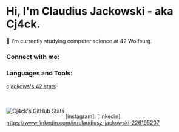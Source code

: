 # Hi, I'm Claudius Jackowski - aka Cj4ck.

🌱 I’m currently studying computer science at 42 Wolfsurg.

### Connect with me:

### Languages and Tools:

[cjackows's 42 stats](https://badge42.vercel.app/api/v2/cl4r9mqmj014009l6t5iuw1n6/stats?cursusId=21&coalitionId=151)

<br />
<br />

  <img align="left" alt="Cj4ck's GitHub Stats" src="https://github-readme-stats.vercel.app/api?username=cj4ck&show_icons=true&hide_border=false&title_color=ff652f&icon_color=FFE400&bg_color=09131B&text_color=ffffff&border_color=0c1a25" />

</details>

[website]: 
[twitter]: 
[instagram]: 
[linkedin]: https://www.linkedin.com/in/claudiusz-jackowski-226195207
